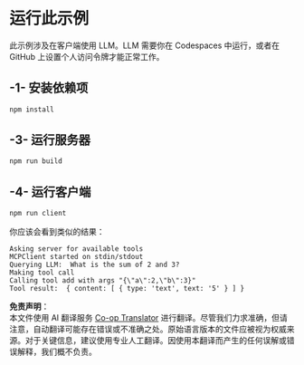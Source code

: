 <!--
CO_OP_TRANSLATOR_METADATA:
{
  "original_hash": "6d6315e03f591fb5a39be91da88585dc",
  "translation_date": "2025-05-16T14:58:29+00:00",
  "source_file": "03-GettingStarted/03-llm-client/solution/typescript/README.md",
  "language_code": "zh"
}
-->
# 运行此示例

此示例涉及在客户端使用 LLM。LLM 需要你在 Codespaces 中运行，或者在 GitHub 上设置个人访问令牌才能正常工作。

## -1- 安装依赖项

```bash
npm install
```

## -3- 运行服务器

```bash
npm run build
```

## -4- 运行客户端

```sh
npm run client
```

你应该会看到类似的结果：

```text
Asking server for available tools
MCPClient started on stdin/stdout
Querying LLM:  What is the sum of 2 and 3?
Making tool call
Calling tool add with args "{\"a\":2,\"b\":3}"
Tool result:  { content: [ { type: 'text', text: '5' } ] }
```

**免责声明**：  
本文件使用 AI 翻译服务 [Co-op Translator](https://github.com/Azure/co-op-translator) 进行翻译。尽管我们力求准确，但请注意，自动翻译可能存在错误或不准确之处。原始语言版本的文件应被视为权威来源。对于关键信息，建议使用专业人工翻译。因使用本翻译而产生的任何误解或错误解释，我们概不负责。